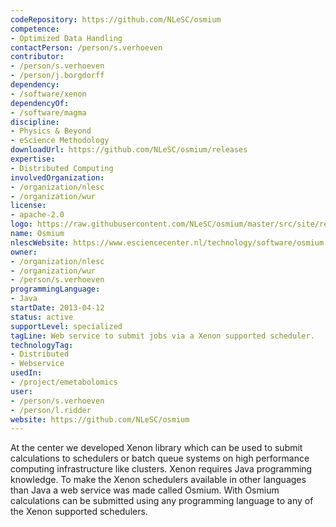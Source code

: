 ```yaml
---
codeRepository: https://github.com/NLeSC/osmium
competence:
- Optimized Data Handling
contactPerson: /person/s.verhoeven
contributor:
- /person/s.verhoeven
- /person/j.borgdorff
dependency:
- /software/xenon
dependencyOf:
- /software/magma
discipline:
- Physics & Beyond
- eScience Methodology
downloadUrl: https://github.com/NLeSC/osmium/releases
expertise:
- Distributed Computing
involvedOrganization:
- /organization/nlesc
- /organization/wur
license:
- apache-2.0
logo: https://raw.githubusercontent.com/NLeSC/osmium/master/src/site/resources/images/logo.png
name: Osmium
nlescWebsite: https://www.esciencecenter.nl/technology/software/osmium
owner:
- /organization/nlesc
- /organization/wur
- /person/s.verhoeven
programmingLanguage:
- Java
startDate: 2013-04-12
status: active
supportLevel: specialized
tagLine: Web service to submit jobs via a Xenon supported scheduler.
technologyTag:
- Distributed
- Webservice
usedIn:
- /project/emetabolomics
user:
- /person/s.verhoeven
- /person/l.ridder
website: https://github.com/NLeSC/osmium
---
```

At the center we developed Xenon library which can be used to submit calculations to schedulers or batch queue systems on high performance computing infrastructure like clusters. Xenon requires Java programming knowledge. To make the Xenon schedulers available in other languages than Java a web service was made called Osmium. With Osmium calculations can be submitted using any programming language to any of the Xenon supported schedulers.
